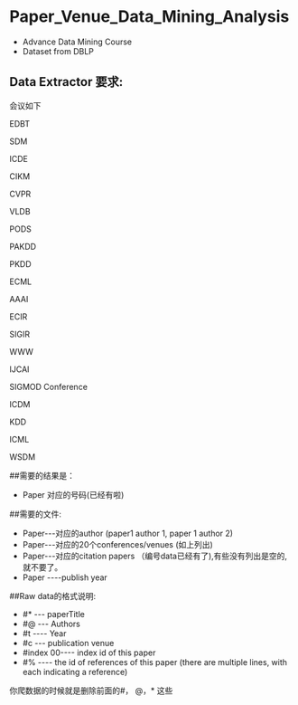 # Paper_Venue_Data_Mining_Analysis
- Advance Data Mining Course
- Dataset from DBLP

## Data Extractor 要求:
会议如下

EDBT

SDM

ICDE

CIKM

CVPR

VLDB

PODS

PAKDD

PKDD

ECML

AAAI

ECIR

SIGIR

WWW

IJCAI

SIGMOD Conference

ICDM

KDD

ICML

WSDM

##需要的结果是：

- Paper 对应的号码(已经有啦)


##需要的文件:
- Paper---对应的author  (paper1 author 1, paper 1  author 2)
- Paper---对应的20个conferences/venues (如上列出)
- Paper---对应的citation papers （编号data已经有了),有些没有列出是空的,就不要了。
- Paper ----publish year

##Raw data的格式说明:
- #* --- paperTitle
- #@ --- Authors
- #t ---- Year
- #c  --- publication venue
- #index 00---- index id of this paper
- #% ---- the id of references of this paper (there are multiple lines, with each indicating a reference)

你爬数据的时候就是删除前面的#， @，* 这些
